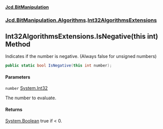 #### [Jcd.BitManipulation](index.md 'index')

### [Jcd.BitManipulation.Algorithms](Jcd.BitManipulation.Algorithms.md 'Jcd.BitManipulation.Algorithms').[Int32AlgorithmsExtensions](Jcd.BitManipulation.Algorithms.Int32AlgorithmsExtensions.md 'Jcd.BitManipulation.Algorithms.Int32AlgorithmsExtensions')

## Int32AlgorithmsExtensions.IsNegative(this int) Method

Indicates if the number is negative. (Always false for unsigned numbers)

```csharp
public static bool IsNegative(this int number);
```

#### Parameters

<a name='Jcd.BitManipulation.Algorithms.Int32AlgorithmsExtensions.IsNegative(thisint).number'></a>

`number` [System.Int32](https://docs.microsoft.com/en-us/dotnet/api/System.Int32 'System.Int32')

The number to evaluate.

#### Returns

[System.Boolean](https://docs.microsoft.com/en-us/dotnet/api/System.Boolean 'System.Boolean')
true if < 0.